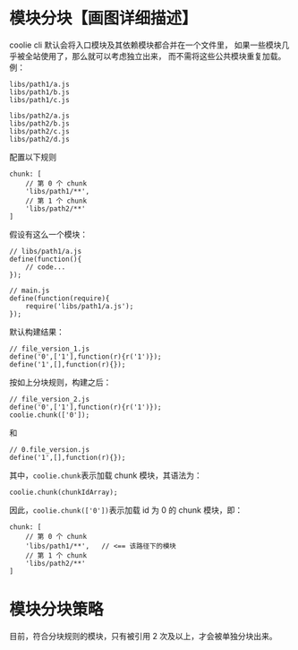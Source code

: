 # 模块分块【画图详细描述】


coolie cli 默认会将入口模块及其依赖模块都合并在一个文件里，
如果一些模块几乎被全站使用了，那么就可以考虑独立出来，
而不需将这些公共模块重复加载。例：

```
libs/path1/a.js
libs/path1/b.js
libs/path1/c.js

libs/path2/a.js
libs/path2/b.js
libs/path2/c.js
libs/path2/d.js
```

配置以下规则
```
chunk: [
    // 第 0 个 chunk
    'libs/path1/**',
    // 第 1 个 chunk
    'libs/path2/**'
]
```

假设有这么一个模块：
```
// libs/path1/a.js
define(function(){
    // code...
});

// main.js
define(function(require){
    require('libs/path1/a.js');
});
```

默认构建结果：
```
// file_version_1.js
define('0',['1'],function(r){r('1')});
define('1',[],function(r){});
```

按如上分块规则，构建之后：
```
// file_version_2.js
define('0',['1'],function(r){r('1')});
coolie.chunk(['0']);
```
和
```
// 0.file_version.js
define('1',[],function(r){});
```

其中，`coolie.chunk`表示加载 chunk 模块，其语法为：
```
coolie.chunk(chunkIdArray);
```

因此，`coolie.chunk(['0'])`表示加载 id 为 0 的 chunk 模块，即：
```
chunk: [
    // 第 0 个 chunk
    'libs/path1/**',   // <== 该路径下的模块
    // 第 1 个 chunk
    'libs/path2/**'
]
```



# 模块分块策略
目前，符合分块规则的模块，只有被引用 2 次及以上，才会被单独分块出来。

